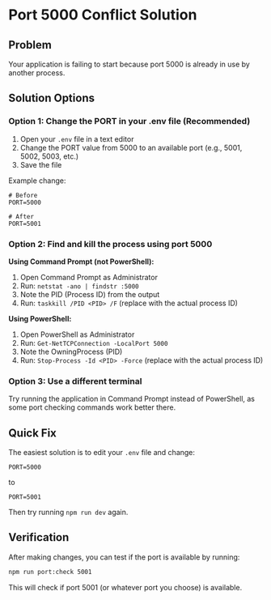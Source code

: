 # Port 5000 Conflict Solution

## Problem
Your application is failing to start because port 5000 is already in use by another process.

## Solution Options

### Option 1: Change the PORT in your .env file (Recommended)

1. Open your `.env` file in a text editor
2. Change the PORT value from 5000 to an available port (e.g., 5001, 5002, 5003, etc.)
3. Save the file

Example change:
```
# Before
PORT=5000

# After  
PORT=5001
```

### Option 2: Find and kill the process using port 5000

**Using Command Prompt (not PowerShell):**
1. Open Command Prompt as Administrator
2. Run: `netstat -ano | findstr :5000`
3. Note the PID (Process ID) from the output
4. Run: `taskkill /PID <PID> /F` (replace <PID> with the actual process ID)

**Using PowerShell:**
1. Open PowerShell as Administrator
2. Run: `Get-NetTCPConnection -LocalPort 5000`
3. Note the OwningProcess (PID)
4. Run: `Stop-Process -Id <PID> -Force` (replace <PID> with the actual process ID)

### Option 3: Use a different terminal

Try running the application in Command Prompt instead of PowerShell, as some port checking commands work better there.

## Quick Fix

The easiest solution is to edit your `.env` file and change:
```
PORT=5000
```
to
```
PORT=5001
```

Then try running `npm run dev` again.

## Verification

After making changes, you can test if the port is available by running:
```bash
npm run port:check 5001
```

This will check if port 5001 (or whatever port you choose) is available.
